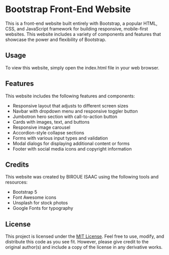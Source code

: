 # Bootstrap Front-End Website

This is a front-end website built entirely with Bootstrap, a popular HTML, CSS, and JavaScript framework for building responsive, mobile-first websites. This website includes a variety of components and features that showcase the power and flexibility of Bootstrap.

## Usage

To view this website, simply open the index.html file in your web browser.

## Features

This website includes the following features and components:

- Responsive layout that adjusts to different screen sizes
- Navbar with dropdown menu and responsive toggler button
- Jumbotron hero section with call-to-action button
- Cards with images, text, and buttons
- Responsive image carousel
- Accordion-style collapse sections
- Forms with various input types and validation
- Modal dialogs for displaying additional content or forms
- Footer with social media icons and copyright information

## Credits

This website was created by BIROUE ISAAC using the following tools and resources:

- Bootstrap 5
- Font Awesome icons
- Unsplash for stock photos
- Google Fonts for typography

## License

This project is licensed under the [MIT License](https://opensource.org/licenses/MIT). Feel free to use, modify, and distribute this code as you see fit. However, please give credit to the original author(s) and include a copy of the license in any derivative works.
